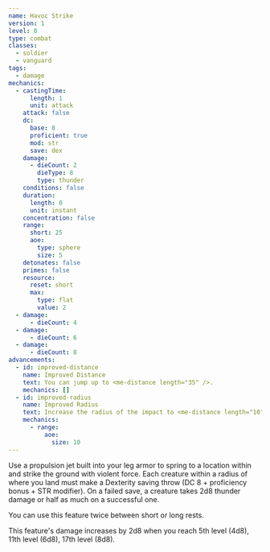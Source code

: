 ```yaml
---
name: Havoc Strike
version: 1
level: 0
type: combat
classes:
  - soldier
  - vanguard
tags:
  - damage
mechanics:
  - castingTime:
      length: 1
      unit: attack
    attack: false
    dc:
      base: 8
      proficient: true
      mod: str
      save: dex
    damage:
      - dieCount: 2
        dieType: 8
        type: thunder
    conditions: false
    duration:
      length: 0
      unit: instant
    concentration: false
    range:
      short: 25
      aoe:
        type: sphere
        size: 5
    detonates: false
    primes: false
    resource:
      reset: short
      max:
        type: flat
        value: 2
  - damage:
      - dieCount: 4
  - damage:
      - dieCount: 6
  - damage:
      - dieCount: 8
advancements:
  - id: improved-distance
    name: Improved Distance
    text: You can jump up to <me-distance length="35" />.
    mechanics: []
  - id: improved-radius
    name: Improved Radius
    text: Increase the radius of the impact to <me-distance length="10" />.
    mechanics:
      - range:
          aoe:
            size: 10
---
```

Use a propulsion jet built into your leg armor to spring to a location within <me-distance length="25" /> and strike the ground with violent force.
Each creature within a <me-distance length="5" adj/> radius of where you land must make a Dexterity saving throw (DC 8 + proficiency bonus + STR modifier).
On a failed save, a creature takes 2d8 thunder damage or half as much on a successful one.

You can use this feature twice between short or long rests.

This feature's damage increases by 2d8 when you reach 5th level (4d8), 11th level (6d8), 17th level (8d8).
